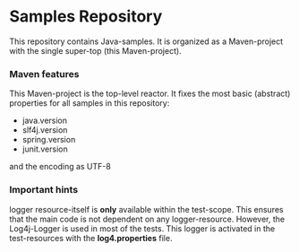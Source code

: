 Samples Repository
==================

This repository contains Java-samples.
It is organized as a Maven-project with the single super-top (this Maven-project).

### Maven features
This Maven-project is the top-level reactor. It fixes the most basic (abstract) properties for 
all samples in this repository:

- java.version 
- slf4j.version 
- spring.version 
- junit.version
	
and the encoding as UTF-8

### Important hints
logger resource-itself is **only** available within the test-scope. This ensures that
the main code is not dependent on any logger-resource.  However, 
the Log4j-Logger is used in most of the tests. This logger is activated 
in the test-resources with the  **log4.properties** file.


